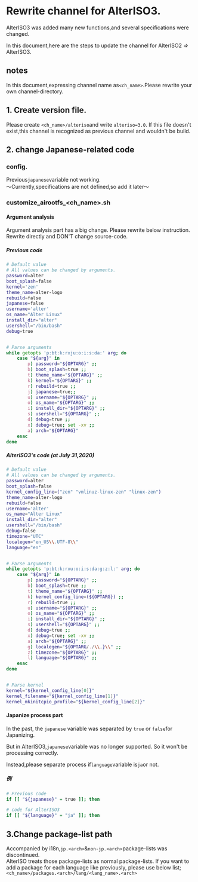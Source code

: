 # Rewrite channel for AlterISO3.
AlterISO3 was added many new functions,and several specifications were changed.

In this document,here are the steps to update the channel for AlterISO2 => AlterISO3.

## notes
In this document,expressing channel name as`<ch_name>`.Please rewrite your own channel-directory.  

## 1. Create version file.
Please create `<ch_name>/alteriso`and write `alteriso=3.0`.
If this file doesn't exist,this channel is recognized as previous channel and wouldn't be build.

## 2. change Japanese-related code
### config.<arch>
Previous`japanese`variable not working.  
〜Currently,specifications are not defined,so add it later〜  

### customize_airootfs_<ch_name>.sh

#### Argument analysis
Argument analysis part has a big change. Please rewrite below instruction.   
Rewrite directly and DON'T change source-code.

##### Previous code

```bash
# Default value
# All values can be changed by arguments.
password=alter
boot_splash=false
kernel='zen'
theme_name=alter-logo
rebuild=false
japanese=false
username='alter'
os_name="Alter Linux"
install_dir="alter"
usershell="/bin/bash"
debug=true


# Parse arguments
while getopts 'p:bt:k:rxju:o:i:s:da:' arg; do
    case "${arg}" in
        p) password="${OPTARG}" ;;
        b) boot_splash=true ;;
        t) theme_name="${OPTARG}" ;;
        k) kernel="${OPTARG}" ;;
        r) rebuild=true ;;
        j) japanese=true;;
        u) username="${OPTARG}" ;;
        o) os_name="${OPTARG}" ;;
        i) install_dir="${OPTARG}" ;;
        s) usershell="${OPTARG}" ;;
        d) debug=true ;;
        x) debug=true; set -xv ;;
        a) arch="${OPTARG}"
    esac
done
```

##### AlterISO3's code (at July 31,2020)

```bash
# Default value
# All values can be changed by arguments.
password=alter
boot_splash=false
kernel_config_line=("zen" "vmlinuz-linux-zen" "linux-zen")
theme_name=alter-logo
rebuild=false
username='alter'
os_name="Alter Linux"
install_dir="alter"
usershell="/bin/bash"
debug=false
timezone="UTC"
localegen="en_US\\.UTF-8\\"
language="en"


# Parse arguments
while getopts 'p:bt:k:rxu:o:i:s:da:g:z:l:' arg; do
    case "${arg}" in
        p) password="${OPTARG}" ;;
        b) boot_splash=true ;;
        t) theme_name="${OPTARG}" ;;
        k) kernel_config_line=(${OPTARG}) ;;
        r) rebuild=true ;;
        u) username="${OPTARG}" ;;
        o) os_name="${OPTARG}" ;;
        i) install_dir="${OPTARG}" ;;
        s) usershell="${OPTARG}" ;;
        d) debug=true ;;
        x) debug=true; set -xv ;;
        a) arch="${OPTARG}" ;;
        g) localegen="${OPTARG/./\\.}\\" ;;
        z) timezone="${OPTARG}" ;;
        l) language="${OPTARG}" ;;
    esac
done


# Parse kernel
kernel="${kernel_config_line[0]}"
kernel_filename="${kernel_config_line[1]}"
kernel_mkinitcpio_profile="${kernel_config_line[2]}"
```

#### Japanize process part
In the past, the `japanese` variable was separated by `true` or `false`for Japanizing.

But in AlterISO3,`japanese`variable was no longer supported. So it won't be processing correctly.

Instead,please separate process if`language`variable is`ja`or not.  

##### 例
```bash
# Previous code
if [[ "${japanese}" = true ]]; then

# code for AlterISO3
if [[ "${language}" = "ja" ]]; then
```

## 3.Change package-list path
Accompanied by i18n,`jp.<arch>`&`non-jp.<arch>`package-lists was discontinued.  
AlterISO treats those package-lists as normal package-lists.
If  you want to add a package for each language like previously, please use below list; `<ch_name>/packages.<arch>/lang/<lang_name>.<arch>`
